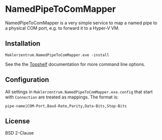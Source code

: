 NamedPipeToComMapper
====================

NamedPipeToComMapper is a very simple service to map a named pipe to a physical COM port, e.g. to forward it to a Hyper-V VM.

Installation
------------
`Maklerzentrum.NamedPipeToComMapper.exe -install`

See the the [Topshelf](http://docs.topshelf-project.com/en/latest/overview/commandline.html) documentation for more command line options.

Configuration
-------------
All settings in `Maklerzentrum.NamedPipeToComMapper.exe.config` that start with `Connection` are treated as mappings. The format is:

`pipe-name|COM-Port,Baud-Rate,Parity,Data-Bits,Stop-Bits`

License
-------
BSD 2-Clause

